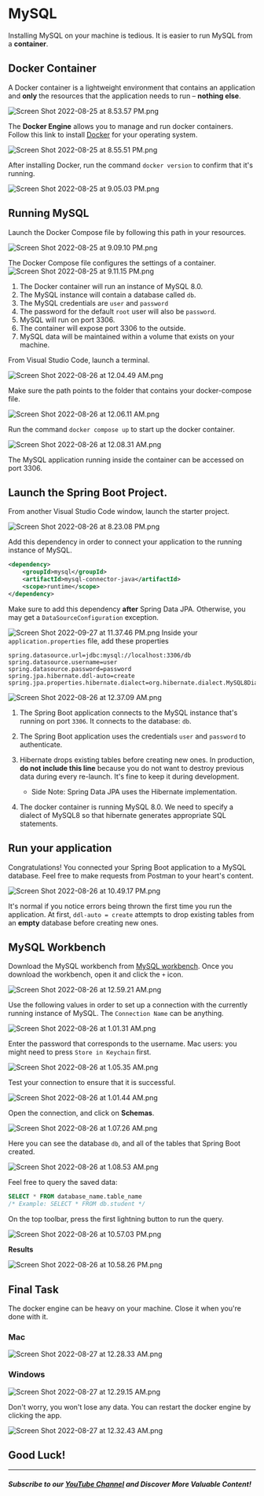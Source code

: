 # MySQL

Installing MySQL on your machine is tedious. It is easier to run MySQL from a **container**.
## Docker Container

A Docker container is a lightweight environment that contains an application and **only** the resources that the application needs to run – **nothing else**.

![Screen Shot 2022-08-25 at 8.53.57 PM.png](https://firebasestorage.googleapis.com/v0/b/learnthepart-75aed.appspot.com/o/images%2Fcdf1104c-f93d-43e0-849a-e1c1a94bd2ec?alt=media&token=8d3a0c22-bbdc-4d24-9a2f-e09bea988573)

The **Docker Engine** allows you to manage and run docker containers. Follow this link to install [Docker](https://docs.docker.com/get-docker/) for your operating system.

![Screen Shot 2022-08-25 at 8.55.51 PM.png](https://firebasestorage.googleapis.com/v0/b/learnthepart-75aed.appspot.com/o/images%2Fbf89243d-c92d-4fbd-b8be-dbf7d286d440?alt=media&token=e1b7c15f-2ce8-44ec-be02-29a69fb9d7d5)

After installing Docker, run the command `docker version` to confirm that it's running.

![Screen Shot 2022-08-25 at 9.05.03 PM.png](https://firebasestorage.googleapis.com/v0/b/learnthepart-75aed.appspot.com/o/images%2Ff14ee84e-f791-4c5e-8374-234316b73ca2?alt=media&token=8ae328e9-e5df-43ba-b672-b71f7913dbb8)

## Running MySQL

Launch the Docker Compose file by following this path in your resources.

![Screen Shot 2022-08-25 at 9.09.10 PM.png](https://firebasestorage.googleapis.com/v0/b/learnthepart-75aed.appspot.com/o/images%2F5d18a7a6-3d8f-4f39-90f6-5eacf393073c?alt=media&token=145fd252-7a4b-4309-9563-4b393808af24)

The Docker Compose file configures the settings of a container.
![Screen Shot 2022-08-25 at 9.11.15 PM.png](https://firebasestorage.googleapis.com/v0/b/learnthepart-75aed.appspot.com/o/images%2F640267fc-db78-4cd8-b9e4-98caf72879b7?alt=media&token=9bc2c468-72b2-4445-8f07-e378b30b77b2)

1. The Docker container will run an instance of MySQL 8.0.
2. The MySQL instance will contain a database called `db`.
3. The MySQL credentials are `user` and `password`
4. The password for the default `root` user will also be `password`.
5. MySQL will run on port 3306.
6. The container will expose port 3306 to the outside.
7. MySQL data will be maintained within a volume that exists on your machine. 

From Visual Studio Code, launch a terminal.

![Screen Shot 2022-08-26 at 12.04.49 AM.png](https://firebasestorage.googleapis.com/v0/b/learnthepart-75aed.appspot.com/o/images%2F6df01baf-5033-46cd-8bff-6c44f3eb46b6?alt=media&token=5a9b30a1-9acd-41f5-927d-957547c93c7e)

Make sure the path points to the folder that contains your docker-compose file.

![Screen Shot 2022-08-26 at 12.06.11 AM.png](https://firebasestorage.googleapis.com/v0/b/learnthepart-75aed.appspot.com/o/images%2F543458db-aa59-40b1-ab38-ae5da87e8b18?alt=media&token=7a8707b0-6612-45c9-b16c-0293c9dcbe18)

Run the command `docker compose up` to start up the docker container.

![Screen Shot 2022-08-26 at 12.08.31 AM.png](https://firebasestorage.googleapis.com/v0/b/learnthepart-75aed.appspot.com/o/images%2F119f4bda-2060-4ed1-95ca-9cbfdd8fcf97?alt=media&token=b9c930da-9843-4311-8acc-cb73595efc0b)

The MySQL application running inside the container can be accessed on port 3306.

## Launch the Spring Boot Project.

From another Visual Studio Code window, launch the starter project.

![Screen Shot 2022-08-26 at 8.23.08 PM.png](https://firebasestorage.googleapis.com/v0/b/learnthepart-75aed.appspot.com/o/images%2F86aa3843-eb12-4e58-949e-0d9497f44704?alt=media&token=2bfea272-262f-406a-a017-2b19826d3e8c)

Add this dependency in order to connect your application to the running instance of MySQL.

```xml
<dependency>
    <groupId>mysql</groupId>
    <artifactId>mysql-connector-java</artifactId>
    <scope>runtime</scope>
</dependency>
```
Make sure to add this dependency **after** Spring Data JPA. Otherwise, you may get a `DataSourceConfiguration` exception.

![Screen Shot 2022-09-27 at 11.37.46 PM.png](https://firebasestorage.googleapis.com/v0/b/learnthepart-75aed.appspot.com/o/images%2Fe81d74df-3e8b-4d48-bac6-4b55a99e9bbe?alt=media&token=8fc24a54-f07d-4ab7-ac1c-6c8048e5a39b)
Inside your `application.properties` file, add these properties

```
spring.datasource.url=jdbc:mysql://localhost:3306/db
spring.datasource.username=user
spring.datasource.password=password
spring.jpa.hibernate.ddl-auto=create
spring.jpa.properties.hibernate.dialect=org.hibernate.dialect.MySQL8Dialect
```

![Screen Shot 2022-08-26 at 12.37.09 AM.png](https://firebasestorage.googleapis.com/v0/b/learnthepart-75aed.appspot.com/o/images%2Fcc40d681-7d30-40ee-ab64-7a6162eaa7a2?alt=media&token=811c3c11-1e29-4a53-bc6c-59edad006f56)

1. The Spring Boot application connects to the MySQL instance that's running on port `3306`. It connects to the database: `db`.

2. The Spring Boot application uses the credentials `user` and `password` to authenticate.

3. Hibernate drops existing tables before creating new ones. In production, **do not include this line** because you do not want to destroy previous data during every re-launch. It's fine to keep it during development.

   - Side Note: Spring Data JPA uses the Hibernate implementation.

4. The docker container is running MySQL 8.0. We need to specify a dialect of MySQL8 so that hibernate generates appropriate SQL statements.

## **Run your application**

Congratulations! You connected your Spring Boot application to a MySQL database. Feel free to make requests from Postman to your heart's content.

![Screen Shot 2022-08-26 at 10.49.17 PM.png](https://firebasestorage.googleapis.com/v0/b/learnthepart-75aed.appspot.com/o/images%2F9d8daf77-b88a-4ace-825a-2761108745bc?alt=media&token=da0a5961-52bc-423d-b2f8-942bf069c8c2)

It's normal if you notice errors being thrown the first time you run the application. At first, `ddl-auto = create` attempts to drop existing tables from an **empty** database before creating new ones. 

## MySQL Workbench

Download the MySQL workbench from [MySQL workbench](https://www.mysql.com/products/workbench/). Once you download the workbench, open it and click the `+` icon. 

![Screen Shot 2022-08-26 at 12.59.21 AM.png](https://firebasestorage.googleapis.com/v0/b/learnthepart-75aed.appspot.com/o/images%2Fd18ab88c-e9c7-45aa-b100-73e75158f45f?alt=media&token=c016f0da-8ba6-437c-84eb-a505fa9c10b6)

Use the following values in order to set up a connection with the currently running instance of MySQL. The `Connection Name` can be anything.

![Screen Shot 2022-08-26 at 1.01.31 AM.png](https://firebasestorage.googleapis.com/v0/b/learnthepart-75aed.appspot.com/o/images%2Fe929139c-963b-485f-a870-1163db2b9337?alt=media&token=e764c7c1-0343-4abf-b937-423055e97754)

Enter the password that corresponds to the username. Mac users: you might need to press `Store in Keychain` first. 

![Screen Shot 2022-08-26 at 1.05.35 AM.png](https://firebasestorage.googleapis.com/v0/b/learnthepart-75aed.appspot.com/o/images%2Fe952b0e8-46c1-4b86-8e09-837be2b69476?alt=media&token=cb01326d-36d3-451c-9496-09a08d9342b5)

Test your connection to ensure that it is successful.

![Screen Shot 2022-08-26 at 1.01.44 AM.png](https://firebasestorage.googleapis.com/v0/b/learnthepart-75aed.appspot.com/o/images%2F1389bef7-0709-4129-af3e-c625cfea6f49?alt=media&token=65221622-eb93-4060-92c7-982474284e82)

Open the connection, and click on **Schemas**. 

![Screen Shot 2022-08-26 at 1.07.26 AM.png](https://firebasestorage.googleapis.com/v0/b/learnthepart-75aed.appspot.com/o/images%2F9b1df339-5bfe-4df4-bb05-741afa972083?alt=media&token=a21ac641-f632-4af6-a01f-9d242f2e77f6)

Here you can see the database `db`, and all of the tables that Spring Boot created.

![Screen Shot 2022-08-26 at 1.08.53 AM.png](https://firebasestorage.googleapis.com/v0/b/learnthepart-75aed.appspot.com/o/images%2F140435da-00e4-4b88-a336-aa36eaf12bf3?alt=media&token=23778f30-90e7-4e76-be8e-4056e0440adf)

Feel free to query the saved data:
```sql
SELECT * FROM database_name.table_name
/* Example: SELECT * FROM db.student */
```
On the top toolbar, press the first lightning button to run the query.

![Screen Shot 2022-08-26 at 10.57.03 PM.png](https://firebasestorage.googleapis.com/v0/b/learnthepart-75aed.appspot.com/o/images%2Fd1e27dd3-cecd-4c44-83f2-905ac39cbceb?alt=media&token=0c44a91d-5d22-4770-b197-f76dea4e01cd)

**Results**

![Screen Shot 2022-08-26 at 10.58.26 PM.png](https://firebasestorage.googleapis.com/v0/b/learnthepart-75aed.appspot.com/o/images%2F42fd25c2-b194-4831-81f2-c30d564ca29e?alt=media&token=21c5f81d-0f6f-4771-85ea-9e2c9ebabf57)

## Final Task

The docker engine can be heavy on your machine. Close it when you're done with it.

### Mac
![Screen Shot 2022-08-27 at 12.28.33 AM.png](https://firebasestorage.googleapis.com/v0/b/learnthepart-75aed.appspot.com/o/images%2F8b2231d7-9b44-4de9-8df0-e19d16cd3d8d?alt=media&token=aa1c236a-4e50-49b0-8f75-50d87067fb43)

### Windows

![Screen Shot 2022-08-27 at 12.29.15 AM.png](https://firebasestorage.googleapis.com/v0/b/learnthepart-75aed.appspot.com/o/images%2Fab5f9394-ca72-4271-87d9-4a24cbc719e1?alt=media&token=7e46faae-a573-43ee-8ca4-d121374252ee)

Don't worry, you won't lose any data. You can restart the docker engine by clicking the app.

![Screen Shot 2022-08-27 at 12.32.43 AM.png](https://firebasestorage.googleapis.com/v0/b/learnthepart-75aed.appspot.com/o/images%2F3fdf24a4-2cbc-4e3f-860c-99340b11ec84?alt=media&token=66e6b241-f149-4be3-b2d1-c918aa5fee7f)

## Good Luck!

--------
##### Subscribe to our [YouTube Channel](https://www.youtube.com/@RayanSlim087?sub_confirmation=1) and Discover More Valuable Content!